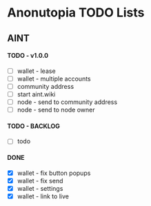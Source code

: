 # Anonutopia TODO Lists

## AINT

#### TODO - v1.0.0

- [ ] wallet - lease
- [ ] wallet - multiple accounts
- [ ] community address
- [ ] start aint.wiki
- [ ] node - send to community address
- [ ] node - send to node owner

#### TODO - BACKLOG

- [ ] todo

#### DONE

- [x] wallet - fix button popups
- [x] wallet - fix send
- [x] wallet - settings
- [x] wallet - link to live
